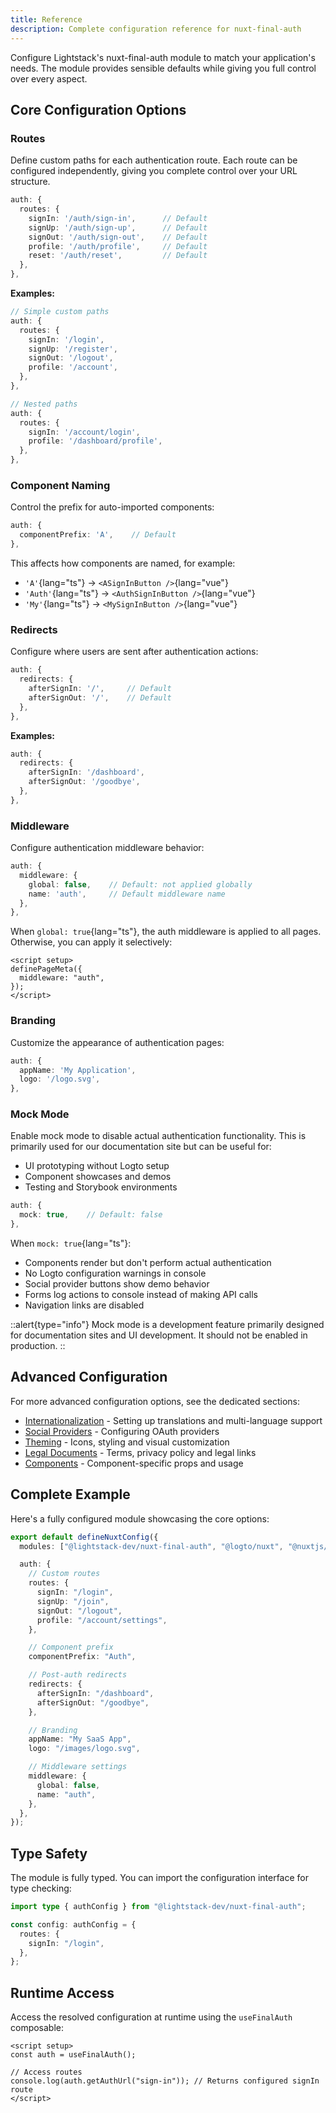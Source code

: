 ```yaml
---
title: Reference
description: Complete configuration reference for nuxt-final-auth
---
```


Configure Lightstack's nuxt-final-auth module to match your application's needs. The module provides sensible defaults while giving you full control over every aspect.

## Core Configuration Options

### Routes

Define custom paths for each authentication route. Each route can be configured independently, giving you complete control over your URL structure.

```typescript [nuxt.config.ts]
auth: {
  routes: {
    signIn: '/auth/sign-in',      // Default
    signUp: '/auth/sign-up',      // Default
    signOut: '/auth/sign-out',    // Default
    profile: '/auth/profile',     // Default
    reset: '/auth/reset',         // Default
  },
},
```

**Examples:**

```typescript [nuxt.config.ts]
// Simple custom paths
auth: {
  routes: {
    signIn: '/login',
    signUp: '/register',
    signOut: '/logout',
    profile: '/account',
  },
},

// Nested paths
auth: {
  routes: {
    signIn: '/account/login',
    profile: '/dashboard/profile',
  },
},
```

### Component Naming

Control the prefix for auto-imported components:

```typescript [nuxt.config.ts]
auth: {
  componentPrefix: 'A',    // Default
},
```

This affects how components are named, for example:

- `'A'`{lang="ts"} → `<ASignInButton />`{lang="vue"}
- `'Auth'`{lang="ts"} → `<AuthSignInButton />`{lang="vue"}
- `'My'`{lang="ts"} → `<MySignInButton />`{lang="vue"}

### Redirects

Configure where users are sent after authentication actions:

```typescript [nuxt.config.ts]
auth: {
  redirects: {
    afterSignIn: '/',     // Default
    afterSignOut: '/',    // Default
  },
},
```

**Examples:**

```typescript [nuxt.config.ts]
auth: {
  redirects: {
    afterSignIn: '/dashboard',
    afterSignOut: '/goodbye',
  },
},
```

### Middleware

Configure authentication middleware behavior:

```typescript [nuxt.config.ts]
auth: {
  middleware: {
    global: false,    // Default: not applied globally
    name: 'auth',     // Default middleware name
  },
},
```

When `global: true`{lang="ts"}, the auth middleware is applied to all pages. Otherwise, you can apply it selectively:

```vue [page.vue]
<script setup>
definePageMeta({
  middleware: "auth",
});
</script>
```

### Branding

Customize the appearance of authentication pages:

```typescript [nuxt.config.ts]
auth: {
  appName: 'My Application',
  logo: '/logo.svg',
},
```

### Mock Mode

Enable mock mode to disable actual authentication functionality. This is primarily used for our documentation site but can be useful for:
- UI prototyping without Logto setup
- Component showcases and demos
- Testing and Storybook environments

```typescript [nuxt.config.ts]
auth: {
  mock: true,    // Default: false
},
```

When `mock: true`{lang="ts"}:
- Components render but don't perform actual authentication
- No Logto configuration warnings in console
- Social provider buttons show demo behavior
- Forms log actions to console instead of making API calls
- Navigation links are disabled

::alert{type="info"}
Mock mode is a development feature primarily designed for documentation sites and UI development. It should not be enabled in production.
::

## Advanced Configuration

For more advanced configuration options, see the dedicated sections:

- [Internationalization](/docs/configuration/internationalization) - Setting up translations and multi-language support
- [Social Providers](/docs/configuration/social-providers) - Configuring OAuth providers
- [Theming](/docs/configuration/theming) - Icons, styling and visual customization
- [Legal Documents](/docs/configuration/legal-documents) - Terms, privacy policy and legal links
- [Components](/docs/components/) - Component-specific props and usage

## Complete Example

Here's a fully configured module showcasing the core options:

```typescript [nuxt.config.ts]
export default defineNuxtConfig({
  modules: ["@lightstack-dev/nuxt-final-auth", "@logto/nuxt", "@nuxtjs/i18n"],

  auth: {
    // Custom routes
    routes: {
      signIn: "/login",
      signUp: "/join",
      signOut: "/logout",
      profile: "/account/settings",
    },

    // Component prefix
    componentPrefix: "Auth",

    // Post-auth redirects
    redirects: {
      afterSignIn: "/dashboard",
      afterSignOut: "/goodbye",
    },

    // Branding
    appName: "My SaaS App",
    logo: "/images/logo.svg",

    // Middleware settings
    middleware: {
      global: false,
      name: "auth",
    },
  },
});
```

## Type Safety

The module is fully typed. You can import the configuration interface for type checking:

```typescript
import type { authConfig } from "@lightstack-dev/nuxt-final-auth";

const config: authConfig = {
  routes: {
    signIn: "/login",
  },
};
```

## Runtime Access

Access the resolved configuration at runtime using the `useFinalAuth` composable:

```vue
<script setup>
const auth = useFinalAuth();

// Access routes
console.log(auth.getAuthUrl("sign-in")); // Returns configured signIn route
</script>
```
